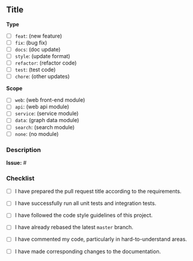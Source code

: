 <!--
Before opening your pull request, have a quick look at our contribution guidelines:
https://github.com/TuGraph-family/OSGraph/blob/master/community/CONTRIBUTING.md
-->

## Title
<!--
And make sure that the title of your pull request follows the following format:
`<type>(<scope>): <subject>`

`<type>` is the type of your pull request.
`<scope>` is optional (including `()`) when you choose `none`.
`<subject>` is a concise sentence in lowercase.
-->

**Type**
<!-- What is the type of your pull request? Open the item by `[x]` way. -->

- [ ] `feat`: (new feature)
- [ ] `fix`: (bug fix)
- [ ] `docs`: (doc update)
- [ ] `style`: (update format)
- [ ] `refactor`: (refactor code)
- [ ] `test`: (test code)
- [ ] `chore`: (other updates)

**Scope**
<!-- Which module does your pull request mainly modify? Select `none` when undetermined. -->

- [ ] `web`: (web front-end module)
- [ ] `api`: (web api module)
- [ ] `service`: (service module)
- [ ] `data`: (graph data module)
- [ ] `search`: (search module)
- [ ] `none`: (no module)

### Description
<!-- Provide the relevant issue number associated with your pull request if needed. -->

**Issue:** #

<!-- Provide more information about this pull request. -->

### Checklist

- [ ] I have prepared the pull request title according to the requirements.
- [ ] I have successfully run all unit tests and integration tests.
- [ ] I have followed the code style guidelines of this project.
- [ ] I have already rebased the latest `master` branch.
- [ ] I have commented my code, particularly in hard-to-understand areas.
- [ ] I have made corresponding changes to the documentation.

